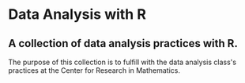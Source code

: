 # Data Analysis with R
##  A collection of data analysis practices with R.
The purpose of this collection is to fulfill with the data analysis class's practices at the Center for Research in Mathematics.